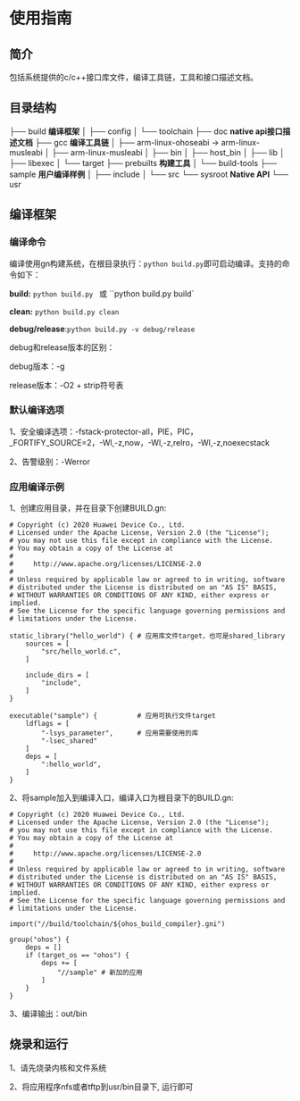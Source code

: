 # 使用指南

## 简介

包括系统提供的c/c++接口库文件，编译工具链，工具和接口描述文档。

## 目录结构

├── build																						**编译框架**
│   ├── config
│   └── toolchain
├── doc																						 **native api接口描述文档**
├── gcc																						 **编译工具链**
│   ├── arm-linux-ohoseabi -> arm-linux-musleabi
│   ├── arm-linux-musleabi
│   ├── bin
│   ├── host_bin
│   ├── lib
│   ├── libexec
│   └── target
├── prebuilts																				**构建工具**
│   └── build-tools
├── sample																					**用户编译样例**
│   ├── include
│   └── src
└── sysroot																					**Native API**
    └── usr

## 编译框架

### 编译命令

编译使用gn构建系统，在根目录执行：`python build.py`即可启动编译。支持的命令如下：

**build:** `python build.py ` 或 ``python build.py build`

**clean:** `python build.py clean`

**debug/release**:`python build.py -v debug/release`

debug和release版本的区别：

debug版本：-g

release版本：-O2 + strip符号表

### 默认编译选项

1、安全编译选项：-fstack-protector-all，PIE，PIC，_FORTIFY_SOURCE=2，-Wl,-z,now，-Wl,-z,relro，-Wl,-z,noexecstack

2、告警级别：-Werror

### 应用编译示例

1、创建应用目录，并在目录下创建BUILD.gn:

```
# Copyright (c) 2020 Huawei Device Co., Ltd.
# Licensed under the Apache License, Version 2.0 (the "License");
# you may not use this file except in compliance with the License.
# You may obtain a copy of the License at
#
#     http://www.apache.org/licenses/LICENSE-2.0
#
# Unless required by applicable law or agreed to in writing, software
# distributed under the License is distributed on an "AS IS" BASIS,
# WITHOUT WARRANTIES OR CONDITIONS OF ANY KIND, either express or implied.
# See the License for the specific language governing permissions and
# limitations under the License.

static_library("hello_world") {	# 应用库文件target，也可是shared_library
    sources = [
        "src/hello_world.c",
    ]

    include_dirs = [
        "include",
    ]
}

executable("sample") {			# 应用可执行文件target
    ldflags = [
        "-lsys_parameter",  	# 应用需要使用的库
        "-lsec_shared"
    ]
    deps = [
        ":hello_world",
    ]
}

```

2、将sample加入到编译入口，编译入口为根目录下的BUILD.gn:

```
# Copyright (c) 2020 Huawei Device Co., Ltd.
# Licensed under the Apache License, Version 2.0 (the "License");
# you may not use this file except in compliance with the License.
# You may obtain a copy of the License at
#
#     http://www.apache.org/licenses/LICENSE-2.0
#
# Unless required by applicable law or agreed to in writing, software
# distributed under the License is distributed on an "AS IS" BASIS,
# WITHOUT WARRANTIES OR CONDITIONS OF ANY KIND, either express or implied.
# See the License for the specific language governing permissions and
# limitations under the License.

import("//build/toolchain/${ohos_build_compiler}.gni")

group("ohos") {
    deps = []
    if (target_os == "ohos") {
        deps += [
            "//sample" # 新加的应用
        ]
    }
}
```

3、编译输出：out/bin

## 烧录和运行

1、请先烧录内核和文件系统

2、将应用程序nfs或者tftp到usr/bin目录下, 运行即可
